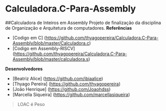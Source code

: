 # Calculadora.C-Para-Assembly
##Calculadora de Inteiros em Assembly
  Projeto de finalização da disciplina de Organização e Arquitetura de computadores.
 __Referências__
 - [Codigo em C] (https://github.com/thyagopereira/Calculadora.C-Para-Assembly/blob/master/Calculadora.c)
 - [Codigo em Assembly-RISCV] (https://github.com/thyagopereira/Calculadora.C-Para-Assembly/blob/master/calculadora.s)
 
 __Desenvolvedores__
 - [Beatriz Alice] (https://github.com/ibiaalice)
 - [Thyago Pereira] (https://github.com/thyagopereira)
 - [João Henrique] (https://github.com/Joaohdss)
 - [Marcella Siqueira] (https://github.com/marcellasiqueira)
 
 
 
 > LOAC é Peso


